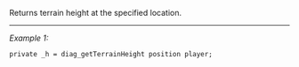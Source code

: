 Returns terrain height at the specified location.


---
*Example 1:*
```sqf
private _h = diag_getTerrainHeight position player;
```